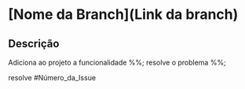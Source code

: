 # [Nome da Branch](Link da branch) 
<!-- O que este pull request adiciona ao projeto? O que foi alterado?-->
## Descrição 
Adiciona ao projeto a funcionalidade %%; resolve o problema %%;

<!-- Fecha a issue caso tenha sido finalizada(todos os critérios de aceitação alcançados)-->
<!-- ATENÇÃO!!! Apague essa linha caso não tenha finalizado a issue-->
<!-- ATENÇÃO!!! Confira se o número da issue resolvida é o da ISSUE NO GITHUB -->
<!-- Ex: resolve #1  -->
resolve #Número_da_Issue 
